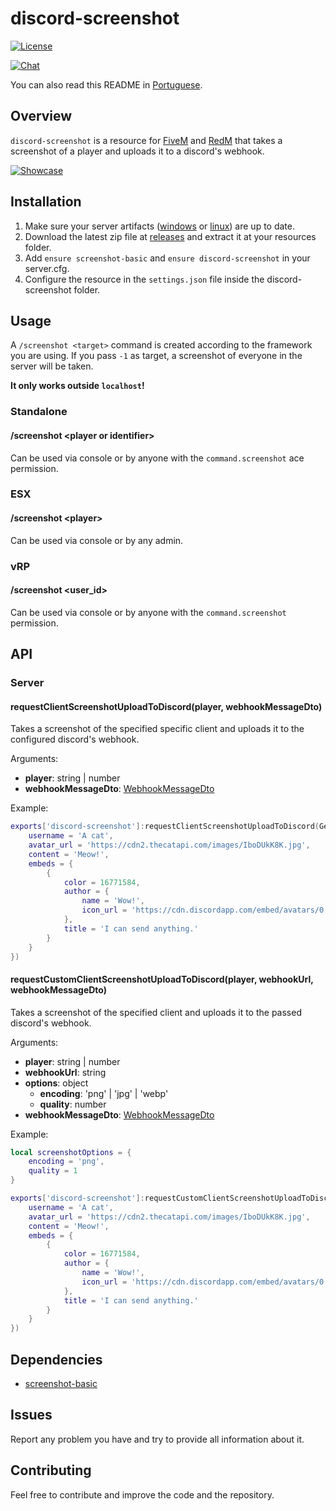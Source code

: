 # discord-screenshot

<p>
    <a href="https://github.com/GHMatti/ghmattimysql/blob/master/license.md">
        <img src="https://img.shields.io/badge/License-MIT-blue.svg" alt="License">
    </a>
</p>

<p>
    <a href="https://discord.gg/z6Yx9A8VDR">
        <img src="https://discordapp.com/api/guilds/514185816315265068/widget.png?style=banner2" alt="Chat">
    </a>
</p>

You can also read this README in [Portuguese](https://github.com/jaimeadf/discord-screenshot/blob/master/README.pt.md).

## Overview

`discord-screenshot` is a resource for [FiveM](https://fivem.net) and [RedM](https://redm.gg) that takes a screenshot of a player and uploads it to a discord's webhook.

[![Showcase](https://img.youtube.com/vi/c9h40LoLky8/maxresdefault.jpg)](https://youtu.be/c9h40LoLky8)

## Installation

1. Make sure your server artifacts ([windows](https://runtime.fivem.net/artifacts/fivem/build_server_windows/master) or [linux](https://runtime.fivem.net/artifacts/fivem/build_proot_linux/master)) are up to date.
2. Download the latest zip file at [releases](https://github.com/jaimeadf/discord-screenshot/releases) and extract it at your resources folder.
3. Add `ensure screenshot-basic` and `ensure discord-screenshot` in your server.cfg.
4. Configure the resource in the `settings.json` file inside the discord-screenshot folder.

## Usage

A `/screenshot <target>` command is created according to the framework you are using. If you pass `-1` as target, a screenshot of everyone in the server will be taken.

**It only works outside `localhost`!**

### Standalone

#### /screenshot &lt;player or identifier&gt;
Can be used via console or by anyone with the `command.screenshot` ace permission.

### ESX

#### /screenshot &lt;player&gt;
Can be used via console or by any admin.

### vRP

#### /screenshot &lt;user_id&gt;
Can be used via console or by anyone with the `command.screenshot` permission.

## API

### Server

#### requestClientScreenshotUploadToDiscord(player, webhookMessageDto)
Takes a screenshot of the specified specific client and uploads it to the configured discord's webhook.

Arguments:
* **player**: string | number
* **webhookMessageDto**: [WebhookMessageDto](https://birdie0.github.io/discord-webhooks-guide/discord_webhook.html)

Example:
```lua
exports['discord-screenshot']:requestClientScreenshotUploadToDiscord(GetPlayers()[1], {
    username = 'A cat',
    avatar_url = 'https://cdn2.thecatapi.com/images/IboDUkK8K.jpg',
    content = 'Meow!',
    embeds = {
        {
            color = 16771584,
            author = {
                name = 'Wow!',
                icon_url = 'https://cdn.discordapp.com/embed/avatars/0.png'
            },
            title = 'I can send anything.'
        }
    }
})
```

#### requestCustomClientScreenshotUploadToDiscord(player, webhookUrl, webhookMessageDto)
Takes a screenshot of the specified client and uploads it to the passed discord's webhook.

Arguments:
* **player**: string | number
* **webhookUrl**: string
* **options**: object
  * **encoding**: 'png' | 'jpg' | 'webp'
  * **quality**: number
* **webhookMessageDto**: [WebhookMessageDto](https://birdie0.github.io/discord-webhooks-guide/discord_webhook.html)

Example:
```lua
local screenshotOptions = {
    encoding = 'png',
    quality = 1
}

exports['discord-screenshot']:requestCustomClientScreenshotUploadToDiscord(GetPlayers()[1], 'https://ptb.discord.com/api/webhooks/767824413780607097/WLjd77Y0CUvqXmhLCYzqkiZ-BrTpcGfNiZ7hXcJRgQxrU0YR8sy566MgMHgqRx8IZ9iu', screenshotOptions, {
    username = 'A cat',
    avatar_url = 'https://cdn2.thecatapi.com/images/IboDUkK8K.jpg',
    content = 'Meow!',
    embeds = {
        {
            color = 16771584,
            author = {
                name = 'Wow!',
                icon_url = 'https://cdn.discordapp.com/embed/avatars/0.png'
            },
            title = 'I can send anything.'
        }
    }
})
```

## Dependencies

* [screenshot-basic](https://github.com/citizenfx/screenshot-basic)

## Issues

Report any problem you have and try to provide all information about it.

## Contributing

Feel free to contribute and improve the code and the repository.
